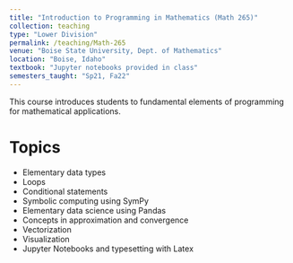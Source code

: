 ```yaml
---
title: "Introduction to Programming in Mathematics (Math 265)"
collection: teaching
type: "Lower Division"
permalink: /teaching/Math-265
venue: "Boise State University, Dept. of Mathematics"
location: "Boise, Idaho"
textbook: "Jupyter notebooks provided in class"
semesters_taught: "Sp21, Fa22"
---
```


This course introduces students to fundamental elements of programming for mathematical applications.  


Topics 
======

<ul>
    <li>Elementary data types</li>
    <li>Loops</li>
    <li>Conditional statements</li>
    <li>Symbolic computing using SymPy</li>
    <li>Elementary data science using Pandas</li>
    <li>Concepts in approximation and convergence</li>
    <li>Vectorization</li>
    <li>Visualization</li>
    <li>Jupyter Notebooks and typesetting with Latex</li>
</ul>
